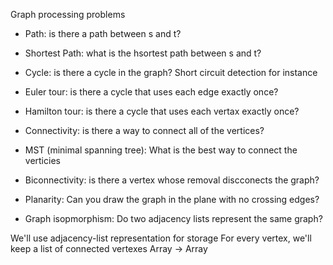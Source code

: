 Graph processing problems

* Path: is there a path between s and t?
* Shortest Path: what is the hsortest path between s and t?
                                                                           
* Cycle: is there a cycle in the graph? Short circuit detection for instance
* Euler tour: is there a cycle that uses each edge exactly once?
* Hamilton tour: is there a cycle that uses each vertax exactly once?
                                                                           
* Connectivity: is there a way to connect all of the vertices?
* MST (minimal spanning tree): What is the best way to connect the verticies
* Biconnectivity: is there a vertex whose removal discconects the graph?
                                                                           
* Planarity: Can you draw the graph in the plane with no crossing edges?
* Graph isopmorphism: Do two adjacency lists represent the same graph?
                                                                           
We'll use adjacency-list representation for storage
For every vertex, we'll keep a list of connected vertexes
Array<Int> -> Array<Int>
